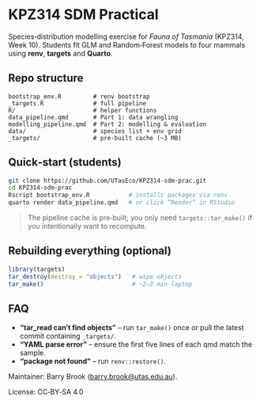 # KPZ314 SDM Practical

Species‑distribution modelling exercise for *Fauna of Tasmania* (KPZ314, Week 10).
Students fit GLM and Random‑Forest models to four mammals using **renv**, **targets**
and **Quarto**.

## Repo structure

```
bootstrap_env.R         # renv bootstrap
_targets.R              # full pipeline
R/                      # helper functions
data_pipeline.qmd       # Part 1: data wrangling
modelling_pipeline.qmd  # Part 2: modelling & evaluation
data/                   # species list + env grid
_targets/               # pre‑built cache (~3 MB)
```

## Quick‑start (students)

```bash
git clone https://github.com/UTasEco/KPZ314-sdm-prac.git
cd KPZ314-sdm-prac
Rscript bootstrap_env.R           # installs packages via renv
quarto render data_pipeline.qmd   # or click “Render” in RStudio
```

> The pipeline cache is pre‑built; you only need `targets::tar_make()` if you
> intentionally want to recompute.

## Rebuilding everything (optional)

```r
library(targets)
tar_destroy(destroy = "objects")   # wipe objects
tar_make()                         # ~2–3 min laptop
```

## FAQ

* **“tar_read can’t find objects”** – run `tar_make()` once or pull the latest commit containing `_targets/`.
* **“YAML parse error”** – ensure the first five lines of each qmd match the sample.
* **“package not found”** – run `renv::restore()`.

Maintainer: Barry Brook (<barry.brook@utas.edu.au>).

License: CC‑BY‑SA 4.0
